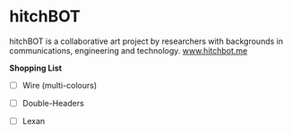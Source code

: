 hitchBOT
========

hitchBOT is a collaborative art project by researchers with backgrounds in communications, engineering and technology. www.hitchbot.me 

**Shopping List**

- [ ] Wire (multi-colours)
- [ ] Double-Headers
- [ ] Lexan


